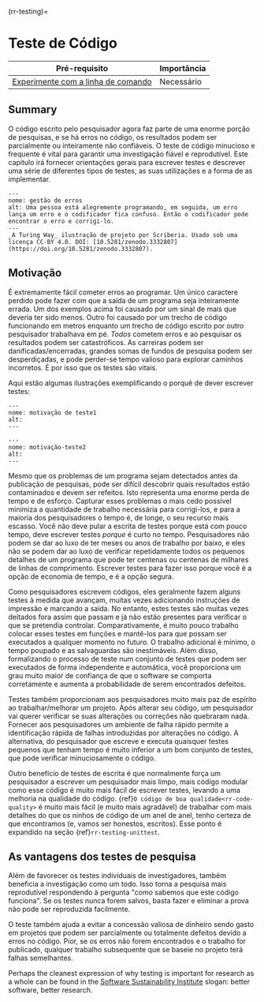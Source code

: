(rr-testing)=
# Teste de Código

| Pré-requisito                                                                                   | Importância |
| ----------------------------------------------------------------------------------------------- | ----------- |
| [Experimente com a linha de comando](https://programminghistorian.org/en/lessons/intro-to-bash) | Necessário  |

## Summary

O código escrito pelo pesquisador agora faz parte de uma enorme porção de pesquisas, e se há erros no código, os resultados podem ser parcialmente ou inteiramente não confiáveis. O teste de código minucioso e frequente é vital para garantir uma investigação fiável e reprodutível. Este capítulo irá fornecer orientações gerais para escrever testes e descrever uma série de diferentes tipos de testes, as suas utilizações e a forma de as implementar.

```{figure}  ../figures/error-management.jpg
---
nome: gestão de erros
alt: Uma pessoa está alegremente programando, em seguida, um erro lança um erro e o codificador fica confuso. Então o codificador pode encontrar o erro e corrigi-lo.
---
_A Turing Way_ ilustração de projeto por Scriberia. Usado sob uma licença CC-BY 4.0. DOI: [10.5281/zenodo.3332807](https://doi.org/10.5281/zenodo.3332807).
```

## Motivação

É extremamente fácil cometer erros ao programar. Um único caractere perdido pode fazer com que a saída de um programa seja inteiramente errada. Um dos exemplos acima foi causado por um sinal de mais que deveria ter sido menos. Outro foi causado por um trecho de código funcionando em metros enquanto um trecho de código escrito por outro pesquisador trabalhava em pé. *Todos* cometem erros e ao pesquisar os resultados podem ser catastróficos. As carreiras podem ser danificadas/encerradas, grandes somas de fundos de pesquisa podem ser desperdiçadas, e pode perder-se tempo valioso para explorar caminhos incorretos. É por isso que os testes são vitais.

Aqui estão algumas ilustrações exemplificando o porquê de dever escrever testes:

```{figure}  ../figures/testing-motivation1.png
---
nome: motivação de teste1
alt:
---
```

```{figure}  ../figures/testing-motivation2.png
---
nome: motivação-teste2
alt:
---
```

Mesmo que os problemas de um programa sejam detectados antes da publicação de pesquisas, pode ser difícil descobrir quais resultados estão contaminados e devem ser refeitos. Isto representa uma enorme perda de tempo e de esforço. Capturar esses problemas o mais cedo possível minimiza a quantidade de trabalho necessária para corrigi-los, e para a maioria dos pesquisadores o tempo é, de longe, o seu recurso mais escasso. Você não deve pular a escrita de testes porque está com pouco tempo, deve escrever testes *porque* é curto no tempo. Pesquisadores não podem se dar ao luxo de ter meses ou anos de trabalho por baixo, e eles não se podem dar ao luxo de verificar repetidamente todos os pequenos detalhes de um programa que pode ter centenas ou centenas de milhares de linhas de comprimento. Escrever testes para fazer isso porque você é a opção de economia de tempo, e é a opção segura.

Como pesquisadores escrevem códigos, eles geralmente fazem alguns testes à medida que avançam, muitas vezes adicionando instruções de impressão e marcando a saída. No entanto, estes testes são muitas vezes deitados fora assim que passam e já não estão presentes para verificar o que se pretendia controlar. Comparativamente, é muito pouco trabalho colocar esses testes em funções e mantê-los para que possam ser executados a qualquer momento no futuro. O trabalho adicional é mínimo, o tempo poupado e as salvaguardas são inestimáveis. Além disso, formalizando o processo de teste num conjunto de testes que podem ser executados de forma independente e automática, você proporciona um grau muito maior de confiança de que o software se comporta corretamente e aumenta a probabilidade de serem encontrados defeitos.

Testes também proporcionam aos pesquisadores muito mais paz de espírito ao trabalhar/melhorar um projeto. Após alterar seu código, um pesquisador vai querer verificar se suas alterações ou correções não quebraram nada. Fornecer aos pesquisadores um ambiente de falha rápido permite a identificação rápida de falhas introduzidas por alterações no código. A alternativa, do pesquisador que escreve e executa quaisquer testes pequenos que tenham tempo é muito inferior a um bom conjunto de testes, que pode verificar minuciosamente o código.

Outro benefício de testes de escrita é que normalmente força um pesquisador a escrever um pesquisador mais limpo, mais código modular como esse código é muito mais fácil de escrever testes, levando a uma melhoria na qualidade do código.
{ref}`O código de boa qualidade<rr-code-quality>` é muito mais fácil (e muito mais agradável) de trabalhar com mais detalhes do que os ninhos de código de um anel de anel, tenho certeza de que encontramos (e, vamos ser honestos, escritos). Esse ponto é expandido na seção {ref}`rr-testing-unittest`.

## As vantagens dos testes de pesquisa

Além de favorecer os testes individuais de investigadores, também beneficia a investigação como um todo. Isso torna a pesquisa mais reprodutível respondendo à pergunta "como sabemos que este código funciona". Se os testes nunca forem salvos, basta fazer e eliminar a prova não pode ser reproduzida facilmente.

O teste também ajuda a evitar a concessão valiosa de dinheiro sendo gasto em projetos que podem ser parcialmente ou totalmente defeitos devido a erros no código. Pior, se os erros não forem encontrados e o trabalho for publicado, qualquer trabalho subsequente que se baseie no projeto terá falhas semelhantes.

Perhaps the cleanest expression of why testing is important for research as a whole can be found in the [Software Sustainability Institute](https://www.software.ac.uk/) slogan: better software, better research.
